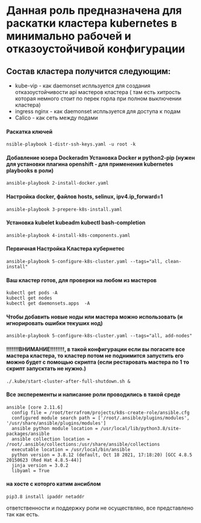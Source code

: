 # Данная роль предназначена для раскатки кластера kubernetes в минимально рабочей и отказоустойчивой конфигурации
## Состав кластера получится следующим:
- kube-vip  - как daemonset испльзуется для создания отказоустойчивости api мастеров кластера ( там есть хитрость которая немного стоит по перек горла при полном выключении кластера)
- ingress nginx - как daemonset испльзуется для доступа к подам
- Calico - как сеть между подами
#### Раскатка ключей
```
nsible-playbook 1-distr-ssh-keys.yaml -u root -k
```
#### Добавление юзера Dockeradm  Установка Docker и python2-pip (нужен для установки плагина openshift - для применения kubernetes playbooks в роли)
```
ansible-playbook 2-install-docker.yaml
```
#### Настройка docker, файлов hosts, selinux, ipv4.ip_forward=1
```
ansible-playbook 3-prepere-k8s-install.yaml
```
#### Установка kubelet kubeadm kubectl bash-completion
```
ansible-playbook 4-install-k8s-components.yaml
```
#### Первичная Настройка Кластера кубернетес
```
ansible-playbook 5-configure-k8s-cluster.yaml --tags="all, clean-install"
```
#### Ваш кластер готов, для проверки на любом из мастеров
```
kubectl get pods -A
kubectl get nodes
kubectl get daemonsets.apps  -A
```
#### Чтобы добавить новые ноды или мастера можно использовать (и игнорировать ошибки текуших нод)
```
ansible-playbook 5-configure-k8s-cluster.yaml --tags="all, add-nodes"
```
#### !!!!!!!ВНИМАНИЕ!!!!!!!!, в такой конфигурации если вы погасите все мастера кластера, то кластер потом не поднимится запустить его можно будет  с помощью скрипта (если рестаровать мастера по 1 то скрипт запусктать не нужно.)

```
./.kube/start-cluster-after-full-shutdown.sh &
```



#### Все эксперементы и написание роли проводились в такой среде
```
ansible [core 2.11.6]
  config file = /root/terrafrom/projects/k8s-create-role/ansible.cfg
  configured module search path = ['/root/.ansible/plugins/modules', '/usr/share/ansible/plugins/modules']
  ansible python module location = /usr/local/lib/python3.8/site-packages/ansible
  ansible collection location = /root/.ansible/collections:/usr/share/ansible/collections
  executable location = /usr/local/bin/ansible
  python version = 3.8.12 (default, Oct 18 2021, 17:18:20) [GCC 4.8.5 20150623 (Red Hat 4.8.5-44)]
  jinja version = 3.0.2
  libyaml = True
```
#### на хосте с которго катим ансиблом
```
pip3.8 install ipaddr netaddr
```

ответственности и поддержку роли не осуществляю, все представлено так как есть.
